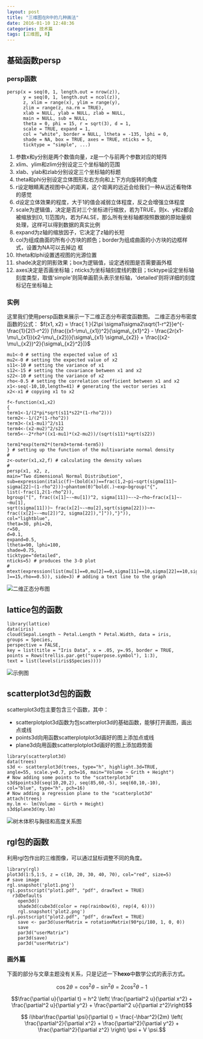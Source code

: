 ```yaml
---
layout: post
title: "三维图在R中的几种画法"
date: 2016-01-10 12:48:36
categories: 技术篇
tags: [三维图, R]
---
```


## 基础函数persp

### persp函数

```
persp(x = seq(0, 1, length.out = nrow(z)),
      y = seq(0, 1, length.out = ncol(z)),
      z, xlim = range(x), ylim = range(y),
      zlim = range(z, na.rm = TRUE),
      xlab = NULL, ylab = NULL, zlab = NULL,
      main = NULL, sub = NULL,
      theta = 0, phi = 15, r = sqrt(3), d = 1,
      scale = TRUE, expand = 1,
      col = "white", border = NULL, ltheta = -135, lphi = 0,
      shade = NA, box = TRUE, axes = TRUE, nticks = 5,
      ticktype = "simple", ...)
```
<!--more-->

1. 参数x和y分别是两个数值向量，z是一个与前两个参数对应的矩阵
2. xlim、ylim和zlim分别设定三个坐标轴的范围
3. xlab、ylab和zlab分别设定三个坐标轴的标题
4. theta和phi分别设定立体图形左右方向和上下方向旋转的角度
5. r设定眼睛离透视图中心的距离，这个距离的远近会给我们一种从远近看物体的感觉
6. d设定立体效果的程度，大于1的值会减弱立体程度，反之会增强立体程度
7. scale为逻辑值，决定是否对三个坐标进行缩放，若为TRUE，则x、y和z都会被缩放到[0, 1]范围内，若为FALSE，那么所有坐标轴都按照数据的原始量纲处理，这样可以得到数据的真实比例
8. expand为z轴的缩放因子，它决定了z轴的长短
9. col为组成曲面的所有小方块的颜色；border为组成曲面的小方块的边框样式，设置为NA可以去掉边
框
10. ltheta和lphi设置透视图的光源位置
11. shade决定的阴影效果；box为逻辑值，设定透视图是否需要画外框
12. axes决定是否画坐标轴；nticks为坐标轴刻度线的数目；ticktype设定坐标轴刻度类型，取值'simple'则简单画箭头表示坐标轴，'detailed'则将详细的刻度标记在坐标轴上	  


### 实例
这里我们使用persp函数来展示一下二维正态分布密度函数图。
二维正态分布密度函数的公式：
$f(x1, x2) = \frac{ 1 }{2\pi \sigma1\sigma2\sqrt{1-r^2}}e^{-\frac{1}{2(1-r^2)} 
[\frac{(x1-\mu\_{x1})^2}{\sigma\_{x1}^2} - \frac{2r(x1-\mu\_{x1})(x2-\mu\_{x2})}{\sigma\_{x1} \sigma\_{x2}} + \frac{(x2-\mu\_{x2})^2}{\sigma\_{x2}^2}]}$

``` 
mu1<-0 # setting the expected value of x1
mu2<-0 # setting the expected value of x2
s11<-10 # setting the variance of x1
s12<-15 # setting the covariance between x1 and x2
s22<-10 # setting the variance of x2
rho<-0.5 # setting the correlation coefficient between x1 and x2
x1<-seq(-10,10,length=41) # generating the vector series x1
x2<-x1 # copying x1 to x2

f<-function(x1,x2)
{
term1<-1/(2*pi*sqrt(s11*s22*(1-rho^2)))
term2<--1/(2*(1-rho^2))
term3<-(x1-mu1)^2/s11
term4<-(x2-mu2)^2/s22
term5<--2*rho*((x1-mu1)*(x2-mu2))/(sqrt(s11)*sqrt(s22))

term1*exp(term2*(term3+term4-term5))
} # setting up the function of the multivariate normal density
#
z<-outer(x1,x2,f) # calculating the density values
#
persp(x1, x2, z,
main="Two dimensional Normal Distribution",
sub=expression(italic(f)~(bold(x))==frac(1,2~pi~sqrt(sigma[11]~
sigma[22]~(1-rho^2)))~phantom(0)^bold(.)~exp~bgroup("{",
list(-frac(1,2(1-rho^2)),
bgroup("[", frac((x[1]~-~mu[1])^2, sigma[11])~-~2~rho~frac(x[1]~-~mu[1],
sqrt(sigma[11]))~ frac(x[2]~-~mu[2],sqrt(sigma[22]))~+~
frac((x[2]~-~mu[2])^2, sigma[22]),"]")),"}")),
col="lightblue",
theta=30, phi=20,
r=50,
d=0.1,
expand=0.5,
ltheta=90, lphi=180,
shade=0.75,
ticktype="detailed",
nticks=5) # produces the 3-D plot
#
mtext(expression(list(mu[1]==0,mu[2]==0,sigma[11]==10,sigma[22]==10,sigma[12
]==15,rho==0.5)), side=3) # adding a text line to the graph
```
![二维正态分布图](http://xukuang.github.io/blog/imagesimages/二维正态分布图.png)


## lattice包的函数

```
library(lattice)
data(iris)
cloud(Sepal.Length ~ Petal.Length * Petal.Width, data = iris,
groups = Species,
perspective = FALSE,
key = list(title = "Iris Data", x = .05, y=.95, border = TRUE,
points = Rows(trellis.par.get("superpose.symbol"), 1:3),
text = list(levels(iris$Species))))
```
![示例图](http://xukuang.github.io/blog/imagesimages/示例图.png)


## scatterplot3d包的函数
scatterplot3d包主要包含三个函数，其中：

* scatterplotplot3d函数为包scatterplot3d的基础函数，能够打开画图，画出点或线
* points3d向用函数scatterplotplot3d画好的图上添加点或线
* plane3d向用函数scatterplotplot3d画好的图上添加趋势面

```
library(scatterplot3d)
data(trees)
s3d <- scatterplot3d(trees, type="h", highlight.3d=TRUE,
angle=55, scale.y=0.7, pch=16, main="Volume ~ Grith + Height")
# Now adding some points to the "scatterplot3d"
s3d$points3d(seq(10,20,2), seq(85,60,-5), seq(60,10,-10),
col="blue", type="h", pch=16)
# Now adding a regression plane to the "scatterplot3d"
attach(trees)
my.lm <- lm(Volume ~ Girth + Height)
s3d$plane3d(my.lm)
```
![树木体积与胸径和高度关系图](http://xukuang.github.io/blog/imagesimages/趋势面.png)


## rgl包的函数
利用rgl包作出的三维图像，可以通过鼠标调整不同的角度。

```
library(rgl)
plot3d(1:5,1:5, z = c(10, 20, 30, 40, 70), col="red", size=5)
# save image
rgl.snapshot('plot1.png')
rgl.postscript("plot1.pdf", "pdf", drawText = TRUE)
  r3dDefaults
    open3d()
    shade3d(cube3d(color = rep(rainbow(6), rep(4, 6))))
	rgl.snapshot('plot2.png')
rgl.postscript("plot2.pdf", "pdf", drawText = TRUE)
    save <- par3d(userMatrix = rotationMatrix(90*pi/180, 1, 0, 0))
    save
    par3d("userMatrix")    
    par3d(save)
    par3d("userMatrix")
```

### 画外篇
下面的部分与文章主题没有关系，只是记述一下**hexo**中数学公式的表示方式。

 $$\cos 2\theta = \cos^2 \theta - \sin^2 \theta =  2 \cos^2 \theta - 1$$ 
 
 $$\frac{\partial u}{\partial t} = h^2 \left( \frac{\partial^2 u}{\partial x^2} + \frac{\partial^2 u}{\partial y^2} + \frac{\partial^2 u}{\partial z^2}\right)$$

$$ i\hbar\frac{\partial \psi}{\partial t} = \frac{-\hbar^2}{2m} \left( \frac{\partial^2}{\partial x^2} + \frac{\partial^2}{\partial y^2} + \frac{\partial^2}{\partial z^2} \right) \psi + V \psi.$$